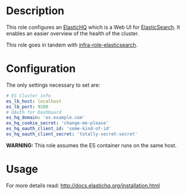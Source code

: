 # Description

This role configures an [ElasticHQ](https://github.com/ElasticHQ/elasticsearch-HQ) which is a Web UI for [ElasticSearch](https://www.elastic.co/guide/en/elasticsearch/reference/6.3/index.html).
It enables an easier overview of the health of the cluster.

This role goes in tandem with [infra-role-elasticsearch](https://github.com/status-im/infra-role-elasticsearch).

# Configuration

The only settings necessary to set are:
```yaml
# ES Cluster info
es_lb_host: localhost
es_lb_port: 9200
# OAuth for Dashboard
es_hq_domain: 'es.example.com'
es_hq_cookie_secret: 'change-me-please'
es_hq_oauth_client_id: 'some-kind-of-id'
es_hq_oauth_client_secret: 'totally-secret-secret'
```

__WARNING:__ This role assumes the ES container runs on the same host.

# Usage

For more details read:
http://docs.elastichq.org/installation.html
